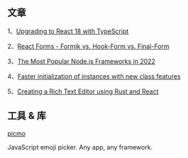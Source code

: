 ## 文章

1、[Upgrading to React 18 with TypeScript](https://blog.logrocket.com/upgrading-react-18-typescript/)

2、[React Forms - Formik vs. Hook-Form vs. Final-Form](https://blog.appseed.us/react-forms-formik-vs-hookform-vs-finalform)

3、[The Most Popular Node.js Frameworks in 2022](https://stackdiary.com/node-js-frameworks/)

4、[Faster initialization of instances with new class features](https://v8.dev/blog/faster-class-features)

5、[Creating a Rich Text Editor using Rust and React](https://fiberplane.dev/blog/creating-a-rich-text-editor-using-rust-and-react/)
## 工具 & 库

[picmo](ttps://github.com/joeattardi/picmo)

JavaScript emoji picker. Any app, any framework.
